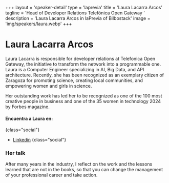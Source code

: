 +++
layout = 'speaker-detail'
type = 'laprevia'
title = 'Laura Lacarra Arcos'
tagline = 'Head of Developer Relations Telefónica Open Gateway '
description = 'Laura Lacarra Arcos in laPrevia of Bilbostack'
image = 'img/speakers/laura.webp'
+++

# Laura Lacarra Arcos

Laura Lacarra is responsible for developer relations at Telefonica Open Gateway, the initiative to transform the network into a programmable one. Laura is a Computer Engineer specializing in AI, Big Data, and API architecture. Recently, she has been recognized as an exemplary citizen of Zaragoza for promoting science, creating local communities, and empowering women and girls in science.

Her outstanding work has led her to be recognized as one of the 100 most creative people in business and one of the 35 women in technology 2024 by Forbes magazine.

#### Encuentra a Laura en:

{class="social"}

- [Linkedin](https://www.linkedin.com/in/lauralacarra/)
  {class="social"}

### Her talk

After many years in the industry, I reflect on the work and the lessons learned that are not in the books, so that you can change the management of your professional career and take action.
